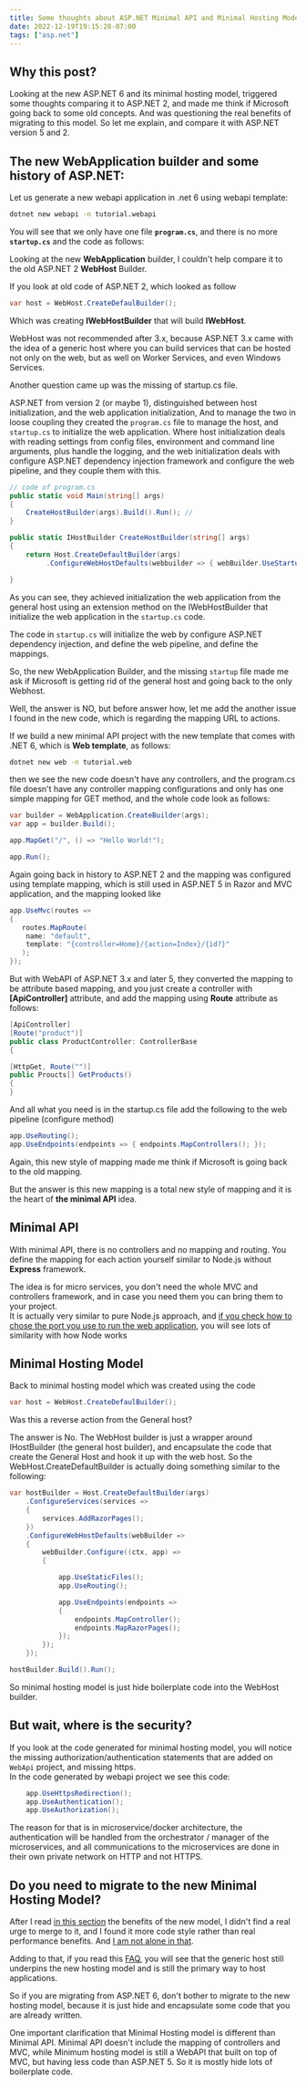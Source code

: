```yaml
---
title: Some thoughts about ASP.NET Minimal API and Minimal Hosting Model
date: 2022-12-19T19:15:28-07:00
tags: ["asp.net"]
---
```


## Why this post?  
Looking at the new ASP.NET 6 and its minimal hosting model, triggered some thoughts comparing it to ASP.NET 2, and made me think if Microsoft going back to some old concepts. And was questioning the real benefits of migrating to this model.
So let me explain, and compare it with ASP.NET version 5 and 2.

## The new **WebApplication** builder and some history of ASP.NET:  

Let us generate a new webapi application in .net 6 using webapi template:

```bash
dotnet new webapi -n tutorial.webapi
```
You will see that we only have one file **`program.cs`**, and there is no more **`startup.cs`** and the code as follows:

Looking at the new **WebApplication** builder, I couldn't help compare it to the old ASP.NET 2 **WebHost** Builder.

If you look at old code of ASP.NET 2, which looked as follow

```csharp
var host = WebHost.CreateDefaulBuilder();
```
Which was creating **IWebHostBuilder** that will build **IWebHost**.

WebHost was not recommended after 3.x, because ASP.NET 3.x came with the idea of a generic host where you can build services that can be hosted not only on the web, but as well on Worker Services, and even Windows Services.

Another question came up was the missing of startup.cs file.

ASP.NET from version 2 (or maybe 1), distinguished between host initialization, and the web application initialization,
And to manage the two in loose coupling they created the `program.cs` file to manage the host, and `startup.cs` to initialize the web application. Where host initialization deals with reading settings from config files, environment and command line arguments, plus handle the logging, and the web initialization deals with configure ASP.NET dependency injection framework and configure the web pipeline, and they couple them with this.

```csharp
// code of program.cs
public static void Main(string[] args)
{
    CreateHostBuilder(args).Build().Run(); // 
}

public static IHostBuilder CreateHostBuilder(string[] args)
{
    return Host.CreateDefaultBuilder(args)
         .ConfigureWebHostDefaults(webbuilder => { webBuilder.UseStartup<Startup>(); });

}
```
As you can see, they achieved initialization the web application from the general host using an extension method on the IWebHostBuilder that initialize the web application in the `startup.cs` code.

The code in `startup.cs` will initialize the web by configure ASP.NET dependency injection, and define the web pipeline, and define the mappings.

So, the new WebApplication Builder, and the missing `startup` file made me ask if Microsoft is getting rid of the general host and going back to the only Webhost.

Well, the answer is NO, but before answer how, let me add the another issue I found in the new code, which is regarding the mapping URL to actions.

If we build a new minimal API project with the new template that comes with .NET 6, which is **Web template**, as follows:

```bash
dotnet new web -n tutorial.web
```
then we see the new code doesn't have any controllers, and the program.cs file doesn't have any controller mapping configurations and only has one simple mapping for GET method, and the whole code look as follows:
```csharp
var builder = WebApplication.CreateBuilder(args);
var app = builder.Build();

app.MapGet("/", () => "Hello World!");

app.Run();
```
Again going back in history to ASP.NET 2 and the mapping was configured using template mapping, which is still used in ASP.NET 5 in Razor and MVC application, and the mapping looked like
```csharp
app.UseMvc(routes => 
{
   routes.MapRoute(
    name: "default",
    template: "{controller=Home}/{action=Index}/{id?}"
   );
});
```

But with WebAPI of ASP.NET 3.x and later 5, they converted the mapping to be attribute based mapping, and you just create a controller with **[ApiController]** attribute, and add the mapping using **Route** attribute as follows:

```csharp
[ApiController]
[Route("product")]
public class ProductController: ControllerBase
{

[HttpGet, Route("")]
public Proucts[] GetProducts()
{
}
```
And all what you need is in the startup.cs file add the following to the web pipeline (configure method)

```csharp
app.UseRouting();
app.UseEndpoints(endpoints => { endpoints.MapControllers(); });
```
Again, this new style of mapping made me think if Microsoft is going back to the old mapping.

But the answer is this new mapping is a total new style of mapping and it is the heart of **the minimal API** idea.

## Minimal API
With minimal API, there is no controllers and no mapping and routing. You define the mapping for each action yourself similar to Node.js without **Express** framework.

The idea is for micro services, you don't need the whole MVC and controllers framework, and in case you need them you can bring them to your project.  
It is actually very similar to pure Node.js approach, and [if you check how to chose the port you use to run the web application](https://learn.microsoft.com/en-us/aspnet/core/fundamentals/minimal-apis?view=aspnetcore-6.0), you will see lots of similarity with how Node works

## Minimal Hosting Model
Back to minimal hosting model which was created using the code

```csharp
var host = WebHost.CreateDefaulBuilder();
```
Was this a reverse action from the General host?

The answer is No. The WebHost builder is just a wrapper around IHostBuilder (the general host builder), and encapsulate the code that create the General Host and hook it up with the web host. So the WebHost.CreateDefaultBuilder is actually doing something similar to the following:

```csharp
var hostBuilder = Host.CreateDefaultBuilder(args)
    .ConfigureServices(services => 
    {
        services.AddRazorPages();
    })
    .ConfigureWebHostDefaults(webBuilder =>
    {
        webBuilder.Configure((ctx, app) => 
        {

            app.UseStaticFiles();
            app.UseRouting();

            app.UseEndpoints(endpoints =>
            {
                endpoints.MapController();
                endpoints.MapRazorPages();
            });
        });
    }); 

hostBuilder.Build().Run();
```
So minimal hosting model is just hide boilerplate code into the WebHost builder.

## But wait, where is the security?

If you look at the code generated for minimal hosting model, you will notice the missing authorization/authentication statements that are added on `WebApi` project, and missing https.  
In the code generated by webapi project we see this code:

```csharp
    app.UseHttpsRedirection();
    app.UseAuthentication();
    app.UseAuthorization();
```
The reason for that is in microservice/docker architecture, the authentication will be handled from the orchestrator / manager of the microservices, and all communications to the microservices are done in their own private network on HTTP and not HTTPS.

## Do you need to migrate to the new Minimal Hosting Model?  

After I read [in this section](https://learn.microsoft.com/en-us/aspnet/core/migration/50-to-60?view=aspnetcore-6.0&tabs=visual-studio#new-hosting-model) the benefits of the new model, I didn't find a real urge to merge to it, and I found it more code style rather than real performance benefits. And [I am not alone in that](https://stackoverflow.com/questions/71895364/why-migrate-to-the-asp-net-core-6-minimal-hosting-model).

Adding to that, if you read this [FAQ](https://learn.microsoft.com/en-us/aspnet/core/migration/50-to-60?view=aspnetcore-6.0&tabs=visual-studio#faq), you will see that the generic host still underpins the new hosting model and is still the primary way to host applications.

So if you are migrating from ASP.NET 6, don't bother to migrate to the new hosting model, because it is just hide and encapsulate some code that you are already written.

One important clarification that Minimal Hosting model is different than Minimal API. Minimal API doesn't include the mapping of controllers and MVC, while Minimum hosting model is still a WebAPI that built on top of MVC, but having less code than ASP.NET 5. So it is mostly hide lots of boilerplate code.

